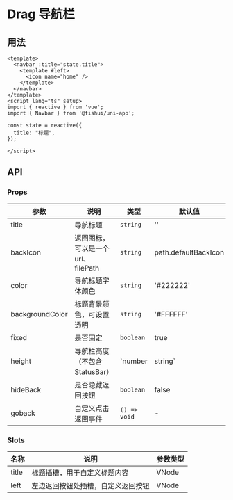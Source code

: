 # Drag 导航栏


## 用法


```vue
<template>
  <navbar :title="state.title">
    <template #left>
      <icon name="home" />
    </template>
  </navbar>
</template>
<script lang="ts" setup>
import { reactive } from 'vue';
import { Navbar } from '@fishui/uni-app';

const state = reactive({
  title: "标题",
});

</script>
```


## API


### Props

| 参数                   | 说明                                                        | 类型           | 默认值      |
| ---------------------- | ----------------------------------------------------------- | -------------- | ----------- |
| title | 导航标题   | `string`       |    ''  |
| backIcon | 返回图标，可以是一个 url、filePath | `string`        |  path.defaultBackIcon    |
| color  | 导航标题字体颜色 | `string`        | '#222222' |
| backgroundColor |  标题背景颜色，可设置透明 |  `string`  |  '#FFFFFF'  |
| fixed | 是否固定 |  `boolean`  |  true    |
| height | 导航栏高度（不包含StatusBar） |  `number|string`  |  44      |
| hideBack | 是否隐藏返回按钮 |  `boolean`  |  false    |
| goback | 自定义点击返回事件 |  `() => void`  |  -   |



### Slots

| 名称          | 说明                   | 参数类型     |
| ---------------- | ---------------------- | ------------ |
| title         | 标题插槽，用于自定义标题内容    |  VNode |
| left        |  左边返回按钮处插槽，自定义返回按钮         |   VNode |

